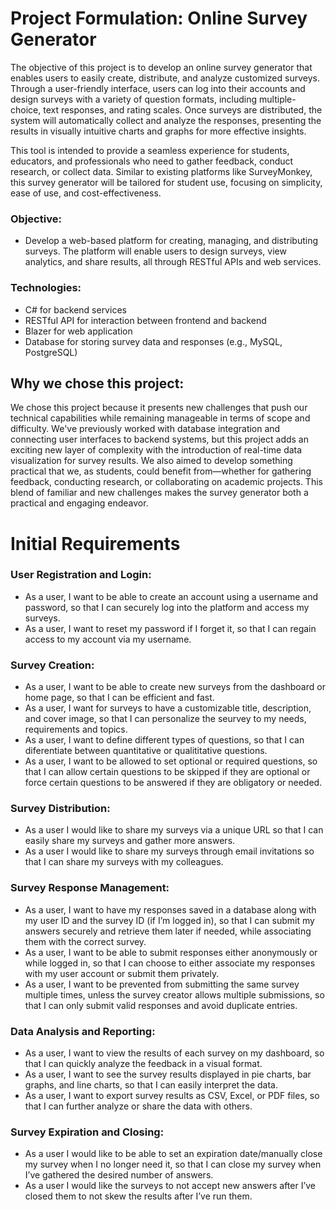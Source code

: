 # Project Formulation: Online Survey Generator

The objective of this project is to develop an online survey generator that enables users to easily create, distribute, and analyze customized surveys. Through a user-friendly interface, users can log into their accounts and design surveys with a variety of question formats, including multiple-choice, text responses, and rating scales. Once surveys are distributed, the system will automatically collect and analyze the responses, presenting the results in visually intuitive charts and graphs for more effective insights.

This tool is intended to provide a seamless experience for students, educators, and professionals who need to gather feedback, conduct research, or collect data. Similar to existing platforms like SurveyMonkey, this survey generator will be tailored for student use, focusing on simplicity, ease of use, and cost-effectiveness.

### Objective:
* Develop a web-based platform for creating, managing, and distributing surveys. The platform will enable users to design surveys, view analytics, and share results, all through RESTful APIs and web services.

### Technologies:
* C# for backend services
* RESTful API for interaction between frontend and backend
* Blazer for web application
* Database for storing survey data and responses (e.g., MySQL, PostgreSQL)

## Why we chose this project:

We chose this project because it presents new challenges that push our technical capabilities while remaining manageable in terms of scope and difficulty. We've previously worked with database integration and connecting user interfaces to backend systems, but this project adds an exciting new layer of complexity with the introduction of real-time data visualization for survey results. We also aimed to develop something practical that we, as students, could benefit from—whether for gathering feedback, conducting research, or collaborating on academic projects. This blend of familiar and new challenges makes the survey generator both a practical and engaging endeavor.

# Initial Requirements

### User Registration and Login:
* As a user, I want to be able to create an account using a username and password, so that I can securely log into the platform and access my surveys.
* As a user, I want to reset my password if I forget it, so that I can regain access to my account via my username.

### Survey Creation:
* As a user, I want to be able to create new surveys from the dashboard or home page, so that I can be efficient and fast.
* As a user, I want for surveys to have a customizable title, description, and cover image, so that I can personalize the seurvey to my needs, requirements and topics.
* As a user, I want to define different types of questions, so that I can diferentiate between quantitative or qualititative questions.
* As a user, I want to be allowed to set optional or required questions, so that I can allow certain questions to be skipped if they are optional or force certain questions to be answered if they are obligatory or needed.

### Survey Distribution:
* As a user I would like to share my surveys via a unique URL so that I can easily share my surveys and gather more answers.
* As a user I would like to share my surveys through email invitations so that I can share my surveys with my colleagues.
  
### Survey Response Management:
* As a user, I want to have my responses saved in a database along with my user ID and the survey ID (if I’m logged in), so that I can submit my answers securely and retrieve them later if needed, while associating them with the correct survey.
* As a user, I want to be able to submit responses either anonymously or while logged in, so that I can choose to either associate my responses with my user account or submit them privately.
* As a user, I want to be prevented from submitting the same survey multiple times, unless the survey creator allows multiple submissions, so that I can only submit valid responses and avoid duplicate entries.

### Data Analysis and Reporting:
* As a user, I want to view the results of each survey on my dashboard, so that I can quickly analyze the feedback in a visual format.
* As a user, I want to see the survey results displayed in pie charts, bar graphs, and line charts, so that I can easily interpret the data.
* As a user, I want to export survey results as CSV, Excel, or PDF files, so that I can further analyze or share the data with others.

### Survey Expiration and Closing:
* As a user I would like to be able to set an expiration date/manually close my survey when I no longer need it, so that I can close my survey when I’ve gathered the desired number of answers.
* As a user I would like the surveys to not accept new answers after I’ve closed them to not skew the results after I’ve run them.

